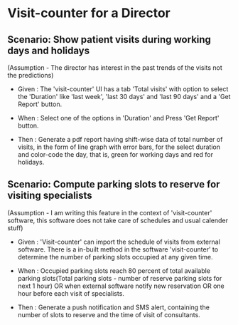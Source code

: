 # Visit-counter for a Director

## Scenario: Show patient visits during working days and holidays

(Assumption - The director has interest in the
past trends of the visits not the predictions)

  - Given : The 'visit-counter' UI has a tab 'Total
  visits' with option to select the 'Duration' like
  'last week', 'last 30 days' and 'last 90 days'
  and a 'Get Report' button.
  
  - When : Select one of the options in 'Duration'
  and Press 'Get Report' button.
  
  - Then : Generate a pdf report having shift-wise
  data of total number of visits, in the form of
  line graph with error bars, for the select
  duration and color-code the day, that is, green
  for working days and red for holidays.

## Scenario: Compute parking slots to reserve for visiting specialists

(Assumption - I am writing this feature in the
context of 'visit-counter' software, this software
does not take care of schedules and usual calender stuff)

  - Given : 'Visit-counter' can import the
  schedule of visits from external software.
  There is a in-built method in the software
  'visit-counter' to determine the number of
  parking slots occupied at any given time.

  - When : Occupied parking slots reach 80 percent
  of total available parking slots(Total parking
  slots - number of reserve parking slots for
  next 1 hour) OR when external software notify
  new reservation OR one hour before each visit
  of specialists. 

  - Then : Generate a push notification and SMS alert,
  containing the number of slots to reserve
  and the time of visit of consultants.
